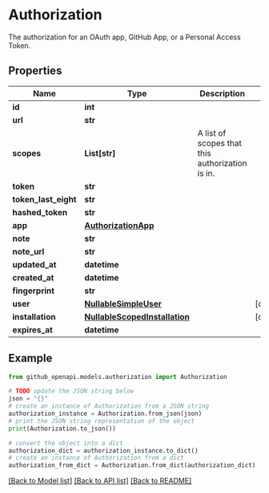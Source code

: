 # Authorization

The authorization for an OAuth app, GitHub App, or a Personal Access Token.

## Properties

Name | Type | Description | Notes
------------ | ------------- | ------------- | -------------
**id** | **int** |  | 
**url** | **str** |  | 
**scopes** | **List[str]** | A list of scopes that this authorization is in. | 
**token** | **str** |  | 
**token_last_eight** | **str** |  | 
**hashed_token** | **str** |  | 
**app** | [**AuthorizationApp**](AuthorizationApp.md) |  | 
**note** | **str** |  | 
**note_url** | **str** |  | 
**updated_at** | **datetime** |  | 
**created_at** | **datetime** |  | 
**fingerprint** | **str** |  | 
**user** | [**NullableSimpleUser**](NullableSimpleUser.md) |  | [optional] 
**installation** | [**NullableScopedInstallation**](NullableScopedInstallation.md) |  | [optional] 
**expires_at** | **datetime** |  | 

## Example

```python
from github_openapi.models.authorization import Authorization

# TODO update the JSON string below
json = "{}"
# create an instance of Authorization from a JSON string
authorization_instance = Authorization.from_json(json)
# print the JSON string representation of the object
print(Authorization.to_json())

# convert the object into a dict
authorization_dict = authorization_instance.to_dict()
# create an instance of Authorization from a dict
authorization_from_dict = Authorization.from_dict(authorization_dict)
```
[[Back to Model list]](../README.md#documentation-for-models) [[Back to API list]](../README.md#documentation-for-api-endpoints) [[Back to README]](../README.md)


